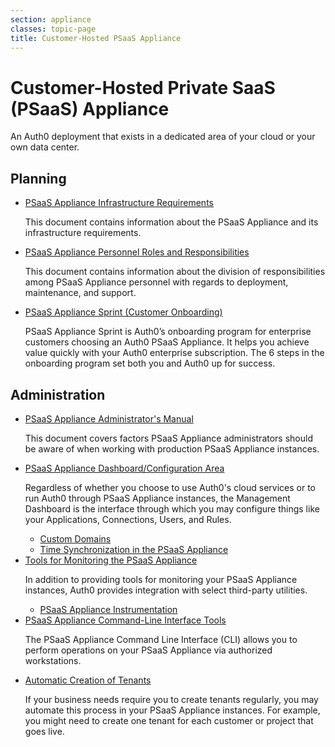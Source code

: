 ```yaml
---
section: appliance
classes: topic-page
title: Customer-Hosted PSaaS Appliance
---
```


<div class="topic-page-header">
  <div data-name="example" class="topic-page-badge"></div>
  <h1>Customer-Hosted Private SaaS (PSaaS) Appliance</h1>
  <p>
    An Auth0 deployment that exists in a dedicated area of your cloud or your own data center.
  </p>
</div>

<h2>Planning</h2>

<ul class="topic-links">
  <li>
    <i class="icon icon-budicon-715"></i><a href="/appliance/customer-hosted/infrastructure">PSaaS Appliance Infrastructure Requirements</a>
    <p>
      This document contains information about the PSaaS Appliance and its infrastructure requirements.
    </p>
  </li>
  <li>
    <i class="icon icon-budicon-715"></i><a href="/appliance/customer-hosted/raci">PSaaS Appliance Personnel Roles and Responsibilities</a>
    <p>
      This document contains information about the division of responsibilities among PSaaS Appliance personnel with regards to deployment, maintenance, and support.
    </p>
  </li>
  <li>
    <i class="icon icon-budicon-715"></i><a href="/onboarding/appliance-sprint">PSaaS Appliance Sprint (Customer Onboarding)</a>
    <p>
      PSaaS Appliance Sprint is Auth0’s onboarding program for enterprise customers choosing an Auth0 PSaaS Appliance. It helps you achieve value quickly with your Auth0 enterprise subscription. The 6 steps in the onboarding program set both you and Auth0 up for success.
    </p>
  </li>
</ul>

<h2>Administration</h2>

<ul class="topic-links">
  <li>
    <i class="icon icon-budicon-715"></i><a href="/appliance/customer-hosted/admin">PSaaS Appliance Administrator's Manual</a>
    <p>
      This document covers factors PSaaS Appliance administrators should be aware of when working with production PSaaS Appliance instances.
    </p>
  </li>
  <li>
    <i class="icon icon-budicon-715"></i><a href="/appliance/customer-hosted/dashboard">PSaaS Appliance Dashboard/Configuration Area</a>
    <p>
      Regardless of whether you choose to use Auth0's cloud services or to run Auth0 through PSaaS Appliance instances, the Management Dashboard is the interface through which you may configure things like your Applications, Connections, Users, and Rules.
    </p>
    <ul>
      <li>
        <i class="icon icon-budicon-695"></i><a href="/appliance/customer-hosted/custom-domains">Custom Domains</a>
      </li>
      <li>
        <i class="icon icon-budicon-695"></i><a href="/appliance/customer-hosted/clock">Time Synchronization in the PSaaS Appliance</a>
      </li>
    </ul>
  </li>
  <li>
    <i class="icon icon-budicon-715"></i><a href="/appliance/customer-hosted/monitoring">Tools for Monitoring the PSaaS Appliance</a>
    <p>
      In addition to providing tools for monitoring your PSaaS Appliance instances, Auth0 provides integration with select third-party utilities.
    </p>
    <ul>
      <li>
        <i class="icon icon-budicon-695"></i><a href="/appliance/customer-hosted/instrumentation">PSaaS Appliance Instrumentation</a>
      </li>
    </ul>
  </li>
  <li>
    <i class="icon icon-budicon-715"></i><a href="/appliance/customer-hosted/cli">PSaaS Appliance Command-Line Interface Tools</a>
    <p>
      The PSaaS Appliance Command Line Interface (CLI) allows you to perform operations on your PSaaS Appliance via authorized workstations.
    </p>
  </li>
  <li>
    <i class="icon icon-budicon-715"></i><a href="/appliance/customer-hosted/admin/creating-tenants">Automatic Creation of Tenants</a>
    <p>
      If your business needs require you to create tenants regularly, you may automate this process in your PSaaS Appliance instances. For example, you might need to create one tenant for each customer or project that goes live.
    </p>
  </li>
</ul>